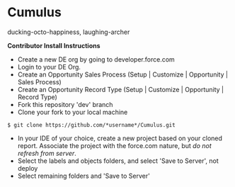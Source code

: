 Cumulus
=======

ducking-octo-happiness, laughing-archer


**Contributor Install Instructions**

* Create a new DE org by going to developer.force.com
* Login to your DE Org. 
* Create an Opportunity Sales Process (Setup | Customize | Opportunity | Sales Process)
* Create an Opportunity Record Type (Setup | Customize | Opportunity | Record Type)
* Fork this repository 'dev' branch
* Clone your fork to your local machine
```
$ git clone https://github.com/*username*/Cumulus.git
```
* In your IDE of your choice, create a new project based on your cloned report. Associate the project with the force.com nature, but *do not refresh from server*.
* Select the labels and objects folders, and select 'Save to Server', not deploy
* Select remaining folders and 'Save to Server'